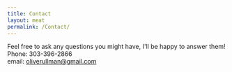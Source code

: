 ```yaml
---
title: Contact
layout: meat
permalink: /Contact/
---
```


Feel free to ask any questions you might have, I'll be happy to answer them! <br>
Phone: 303-396-2866<br>
email: oliverullman@gmail.com